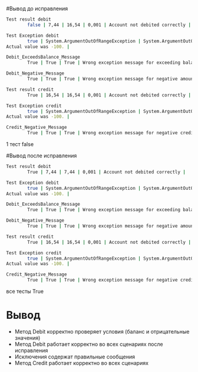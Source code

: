 #Вывод до исправления

``` Bash
Test result debit
        false | 7,44 | 16,54 | 0,001 | Account not debited correctly | 

Test Exception debit
        true | System.ArgumentOutOfRangeException | System.ArgumentOutOfRangeException | Debit | Debit amount is less than zero (Parameter 'amount')
Actual value was -100. | 

Debit_ExceedsBalance_Message
        True | True | True | Wrong exception message for exceeding balance | 

Debit_Negative_Message
        True | True | True | Wrong exception message for negative amount | 

Test result credit
        True | 16,54 | 16,54 | 0,001 | Account not debited correctly | 

Test Exception credit
        true | System.ArgumentOutOfRangeException | System.ArgumentOutOfRangeException | Credit | Credit amount is less than zero (Parameter 'amount')
Actual value was -100. | 

Credit_Negative_Message
        True | True | True | Wrong exception message for negative credit |
```

1 тест false 

#Вывод после исправления

``` Bash
Test result debit
        True | 7,44 | 7,44 | 0,001 | Account not debited correctly | 

Test Exception debit
        true | System.ArgumentOutOfRangeException | System.ArgumentOutOfRangeException | Debit | Debit amount is less than zero (Parameter 'amount')
Actual value was -100. | 

Debit_ExceedsBalance_Message
        True | True | True | Wrong exception message for exceeding balance | 

Debit_Negative_Message
        True | True | True | Wrong exception message for negative amount | 

Test result credit
        True | 16,54 | 16,54 | 0,001 | Account not debited correctly | 

Test Exception credit
        true | System.ArgumentOutOfRangeException | System.ArgumentOutOfRangeException | Credit | Credit amount is less than zero (Parameter 'amount')
Actual value was -100. | 

Credit_Negative_Message
        True | True | True | Wrong exception message for negative credit | 
```
все тесты True

# Вывод

- Метод Debit корректно проверяет условия (баланс и отрицательные значения)
- Метод Debit работает корректно во всех сценариях после исправления
- Исключения содержат правильные сообщения
- Метод Credit работает корректно во всех сценариях
